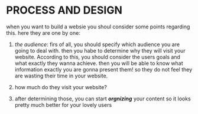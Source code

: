 # PROCESS AND DESIGN
when you want to build a websie you shoul consider some points regarding this. here they are one by one:
1. *the audience*:
firs of all, you should specify which audience you are going to deal with. then you habe to determine why they will visit your website. According to this, you should consider the users goals and what exactly they wanna achieve.
then you will be able to know what information exactly you are gonna present them! so they do not feel they are wasting their time in your website.

2. how much do they visit your website?

3. after determining those, you can start ***orgnizing*** your content so it looks pretty much better for your lovely users
